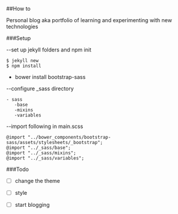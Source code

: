 ##How to

Personal blog aka portfolio of learning and experimenting with new technologies

###Setup

--set up jekyll folders and npm init 

```
$ jekyll new
$ npm install
```
- bower install bootstrap-sass

--configure _sass directory

```
- sass
   -base 
   -mixins
   -variables
   ```
  
--import following in main.scss

```
@import "../bower_components/bootstrap-sass/assets/stylesheets/_bootstrap";
@import "../_sass/base";
@import "../_sass/mixins";
@import "../_sass/variables";
```

###Todo

- [ ] change the theme
- [ ] style
- [ ] start blogging



